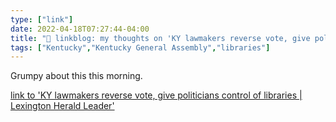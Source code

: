```yaml
---
type: ["link"]
date: 2022-04-18T07:27:44-04:00
title: "🔗 linkblog: my thoughts on 'KY lawmakers reverse vote, give politicians control of libraries | Lexington Herald Leader'"
tags: ["Kentucky","Kentucky General Assembly","libraries"]
---
```

Grumpy about this this morning.
 
[link to 'KY lawmakers reverse vote, give politicians control of libraries | Lexington Herald Leader'](https://www.kentucky.com/news/politics-government/article260428187.html)
